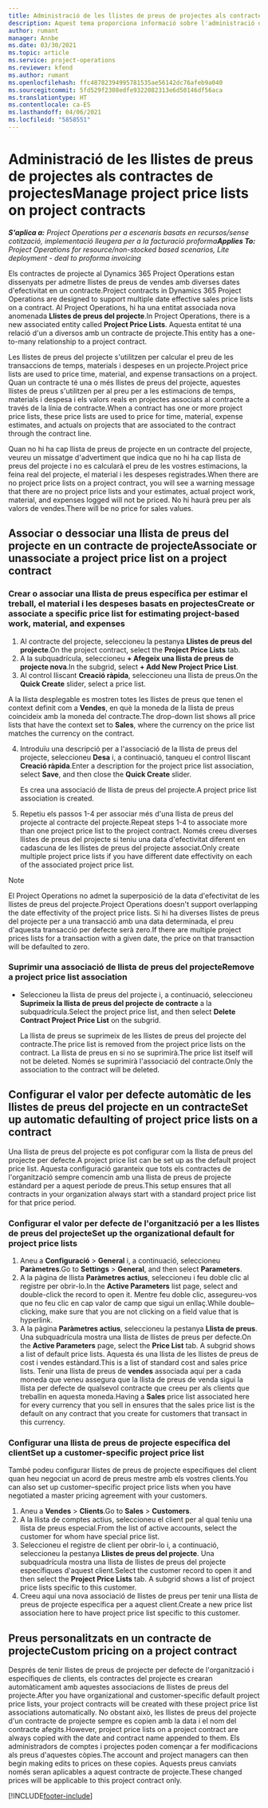 ```yaml
---
title: Administració de les llistes de preus de projectes als contractes de projectes
description: Aquest tema proporciona informació sobre l'administració de llistes de preus de projecte en contractes de projecte.
author: rumant
manager: Annbe
ms.date: 03/30/2021
ms.topic: article
ms.service: project-operations
ms.reviewer: kfend
ms.author: rumant
ms.openlocfilehash: ffc48782394995781535ae56142dc76afeb9a040
ms.sourcegitcommit: 5fd529f2308edfe9322082313e6d50146df56aca
ms.translationtype: HT
ms.contentlocale: ca-ES
ms.lasthandoff: 04/06/2021
ms.locfileid: "5858551"
---
```

# <a name="manage-project-price-lists-on-project-contracts"></a><span data-ttu-id="126a5-103">Administració de les llistes de preus de projectes als contractes de projectes</span><span class="sxs-lookup"><span data-stu-id="126a5-103">Manage project price lists on project contracts</span></span>

<span data-ttu-id="126a5-104">_**S'aplica a:** Project Operations per a escenaris basats en recursos/sense cotització, implementació lleugera per a la facturació proforma_</span><span class="sxs-lookup"><span data-stu-id="126a5-104">_**Applies To:** Project Operations for resource/non-stocked based scenarios, Lite deployment - deal to proforma invoicing_</span></span>

<span data-ttu-id="126a5-105">Els contractes de projecte al Dynamics 365 Project Operations estan dissenyats per admetre llistes de preus de vendes amb diverses dates d'efectivitat en un contracte.</span><span class="sxs-lookup"><span data-stu-id="126a5-105">Project contracts in Dynamics 365 Project Operations are designed to support multiple date effective sales price lists on a contract.</span></span> <span data-ttu-id="126a5-106">Al Project Operations, hi ha una entitat associada nova anomenada **Llistes de preus del projecte**.</span><span class="sxs-lookup"><span data-stu-id="126a5-106">In Project Operations, there is a new associated entity called **Project Price Lists**.</span></span> <span data-ttu-id="126a5-107">Aquesta entitat té una relació d'un a diversos amb un contracte de projecte.</span><span class="sxs-lookup"><span data-stu-id="126a5-107">This entity has a one-to-many relationship to a project contract.</span></span>

<span data-ttu-id="126a5-108">Les llistes de preus del projecte s'utilitzen per calcular el preu de les transaccions de temps, materials i despeses en un projecte.</span><span class="sxs-lookup"><span data-stu-id="126a5-108">Project price lists are used to price time, material, and expense transactions on a project.</span></span> <span data-ttu-id="126a5-109">Quan un contracte té una o més llistes de preus del projecte, aquestes llistes de preus s'utilitzen per al preu per a les estimacions de temps, materials i despesa i els valors reals en projectes associats al contracte a través de la línia de contracte.</span><span class="sxs-lookup"><span data-stu-id="126a5-109">When a contract has one or more project price lists, these price lists are used to price for time, material, expense estimates, and actuals on projects that are associated to the contract through the contract line.</span></span>

<span data-ttu-id="126a5-110">Quan no hi ha cap llista de preus de projecte en un contracte del projecte, veureu un missatge d'advertiment que indica que no hi ha cap llista de preus del projecte i no es calcularà el preu de les vostres estimacions, la feina real del projecte, el material i les despeses registrades.</span><span class="sxs-lookup"><span data-stu-id="126a5-110">When there are no project price lists on a project contract, you will see a warning message that there are no project price lists and your estimates, actual project work, material, and expenses logged will not be priced.</span></span> <span data-ttu-id="126a5-111">No hi haurà preu per als valors de vendes.</span><span class="sxs-lookup"><span data-stu-id="126a5-111">There will be no price for sales values.</span></span>

## <a name="associate-or-unassociate-a-project-price-list-on-a-project-contract"></a><span data-ttu-id="126a5-112">Associar o dessociar una llista de preus del projecte en un contracte de projecte</span><span class="sxs-lookup"><span data-stu-id="126a5-112">Associate or unassociate a project price list on a project contract</span></span>

### <a name="create-or-associate-a-specific-price-list-for-estimating-project-based-work-material-and-expenses"></a><span data-ttu-id="126a5-113">Crear o associar una llista de preus específica per estimar el treball, el material i les despeses basats en projectes</span><span class="sxs-lookup"><span data-stu-id="126a5-113">Create or associate a specific price list for estimating project-based work, material, and expenses</span></span>

1. <span data-ttu-id="126a5-114">Al contracte del projecte, seleccioneu la pestanya **Llistes de preus del projecte**.</span><span class="sxs-lookup"><span data-stu-id="126a5-114">On the project contract, select the **Project Price Lists** tab.</span></span>
2. <span data-ttu-id="126a5-115">A la subquadrícula, seleccioneu **+ Afegeix una llista de preus de projecte nova**.</span><span class="sxs-lookup"><span data-stu-id="126a5-115">In the subgrid, select **+ Add New Project Price List**.</span></span>
3. <span data-ttu-id="126a5-116">Al control lliscant **Creació ràpida**, seleccioneu una llista de preus.</span><span class="sxs-lookup"><span data-stu-id="126a5-116">On the **Quick Create** slider, select a price list.</span></span> 

  <span data-ttu-id="126a5-117">A la llista desplegable es mostren totes les llistes de preus que tenen el context definit com a **Vendes**, en què la moneda de la llista de preus coincideix amb la moneda del contracte.</span><span class="sxs-lookup"><span data-stu-id="126a5-117">The drop-down list shows all price lists that have the context set to **Sales**, where the currency on the price list matches the currency on the contract.</span></span>
  
4. <span data-ttu-id="126a5-118">Introduïu una descripció per a l'associació de la llista de preus del projecte, seleccioneu **Desa** i, a continuació, tanqueu el control lliscant **Creació ràpida**.</span><span class="sxs-lookup"><span data-stu-id="126a5-118">Enter a description for the project price list association, select **Save**, and then close the **Quick Create** slider.</span></span>

   <span data-ttu-id="126a5-119">Es crea una associació de llista de preus del projecte.</span><span class="sxs-lookup"><span data-stu-id="126a5-119">A project price list association is created.</span></span>
   
5. <span data-ttu-id="126a5-120">Repetiu els passos 1-4 per associar més d'una llista de preus del projecte al contracte del projecte.</span><span class="sxs-lookup"><span data-stu-id="126a5-120">Repeat steps 1-4 to associate more than one project price list to the project contract.</span></span> <span data-ttu-id="126a5-121">Només creeu diverses llistes de preus del projecte si teniu una data d'efectivitat diferent en cadascuna de les llistes de preus del projecte associat.</span><span class="sxs-lookup"><span data-stu-id="126a5-121">Only create multiple project price lists if you have different date effectivity on each of the associated project price list.</span></span>

> [!NOTE]
> <span data-ttu-id="126a5-122">El Project Operations no admet la superposició de la data d'efectivitat de les llistes de preus del projecte.</span><span class="sxs-lookup"><span data-stu-id="126a5-122">Project Operations doesn't support overlapping the date effectivity of the project price lists.</span></span> <span data-ttu-id="126a5-123">Si hi ha diverses llistes de preus del projecte per a una transacció amb una data determinada, el preu d'aquesta transacció per defecte serà zero.</span><span class="sxs-lookup"><span data-stu-id="126a5-123">If there are multiple project prices lists for a transaction with a given date, the price on that transaction will be defaulted to zero.</span></span>

### <a name="remove-a-project-price-list-association"></a><span data-ttu-id="126a5-124">Suprimir una associació de llista de preus del projecte</span><span class="sxs-lookup"><span data-stu-id="126a5-124">Remove a project price list association</span></span>

- <span data-ttu-id="126a5-125">Seleccioneu la llista de preus del projecte i, a continuació, seleccioneu **Suprimeix la llista de preus del projecte de contracte** a la subquadrícula.</span><span class="sxs-lookup"><span data-stu-id="126a5-125">Select the project price list, and then select **Delete Contract Project Price List** on the subgrid.</span></span> 

  <span data-ttu-id="126a5-126">La llista de preus se suprimeix de les llistes de preus del projecte del contracte.</span><span class="sxs-lookup"><span data-stu-id="126a5-126">The price list is removed from the project price lists on the contract.</span></span> <span data-ttu-id="126a5-127">La llista de preus en si no se suprimirà.</span><span class="sxs-lookup"><span data-stu-id="126a5-127">The price list itself will not be deleted.</span></span> <span data-ttu-id="126a5-128">Només se suprimirà l'associació del contracte.</span><span class="sxs-lookup"><span data-stu-id="126a5-128">Only the association to the contract will be deleted.</span></span>

## <a name="set-up-automatic-defaulting-of-project-price-lists-on-a-contract"></a><span data-ttu-id="126a5-129">Configurar el valor per defecte automàtic de les llistes de preus del projecte en un contracte</span><span class="sxs-lookup"><span data-stu-id="126a5-129">Set up automatic defaulting of project price lists on a contract</span></span>

<span data-ttu-id="126a5-130">Una llista de preus del projecte es pot configurar com la llista de preus del projecte per defecte.</span><span class="sxs-lookup"><span data-stu-id="126a5-130">A project price list can be set up as the default project price list.</span></span> <span data-ttu-id="126a5-131">Aquesta configuració garanteix que tots els contractes de l'organització sempre comencin amb una llista de preus de projecte estàndard per a aquest període de preus.</span><span class="sxs-lookup"><span data-stu-id="126a5-131">This setup ensures that all contracts in your organization always start with a standard project price list for that price period.</span></span>

### <a name="set-up-the-organizational-default-for-project-price-lists"></a><span data-ttu-id="126a5-132">Configurar el valor per defecte de l'organització per a les llistes de preus del projecte</span><span class="sxs-lookup"><span data-stu-id="126a5-132">Set up the organizational default for project price lists</span></span>

1. <span data-ttu-id="126a5-133">Aneu a **Configuració** > **General** i, a continuació, seleccioneu **Paràmetres**.</span><span class="sxs-lookup"><span data-stu-id="126a5-133">Go to **Settings** > **General**, and then select **Parameters**.</span></span>
2. <span data-ttu-id="126a5-134">A la pàgina de llista **Paràmetres actius**, seleccioneu i feu doble clic al registre per obrir-lo.</span><span class="sxs-lookup"><span data-stu-id="126a5-134">In the **Active Parameters** list page, select and double-click the record to open it.</span></span> <span data-ttu-id="126a5-135">Mentre feu doble clic, assegureu-vos que no feu clic en cap valor de camp que sigui un enllaç.</span><span class="sxs-lookup"><span data-stu-id="126a5-135">While double–clicking, make sure that you are not clicking on a field value that is hyperlink.</span></span> 
3. <span data-ttu-id="126a5-136">A la pàgina **Paràmetres actius**, seleccioneu la pestanya **Llista de preus**. Una subquadrícula mostra una llista de llistes de preus per defecte.</span><span class="sxs-lookup"><span data-stu-id="126a5-136">On the **Active Parameters** page, select the **Price List** tab. A subgrid shows a list of default price lists.</span></span> <span data-ttu-id="126a5-137">Aquesta és una llista de les llistes de preus de cost i vendes estàndard.</span><span class="sxs-lookup"><span data-stu-id="126a5-137">This is a list of standard cost and sales price lists.</span></span> <span data-ttu-id="126a5-138">Tenir una llista de preus de **vendes** associada aquí per a cada moneda que veneu assegura que la llista de preus de venda sigui la llista per defecte de qualsevol contracte que creeu per als clients que treballin en aquesta moneda.</span><span class="sxs-lookup"><span data-stu-id="126a5-138">Having a **Sales** price list associated here for every currency that you sell in ensures that the sales price list is the default on any contract that you create for customers that transact in this currency.</span></span>

### <a name="set-up-a-customer-specific-project-price-list"></a><span data-ttu-id="126a5-139">Configurar una llista de preus de projecte específica del client</span><span class="sxs-lookup"><span data-stu-id="126a5-139">Set up a customer-specific project price list</span></span>

<span data-ttu-id="126a5-140">També podeu configurar llistes de preus de projecte específiques del client quan heu negociat un acord de preus mestre amb els vostres clients.</span><span class="sxs-lookup"><span data-stu-id="126a5-140">You can also set up customer–specific project price lists when you have negotiated a master pricing agreement with your customers.</span></span>

1. <span data-ttu-id="126a5-141">Aneu a **Vendes** > **Clients**.</span><span class="sxs-lookup"><span data-stu-id="126a5-141">Go to **Sales** > **Customers**.</span></span>
2. <span data-ttu-id="126a5-142">A la llista de comptes actius, seleccioneu el client per al qual teniu una llista de preus especial.</span><span class="sxs-lookup"><span data-stu-id="126a5-142">From the list of active accounts, select the customer for whom have special price list.</span></span>
3. <span data-ttu-id="126a5-143">Seleccioneu el registre de client per obrir-lo i, a continuació, seleccioneu la pestanya **Llistes de preus del projecte**. Una subquadrícula mostra una llista de llistes de preus del projecte específiques d'aquest client.</span><span class="sxs-lookup"><span data-stu-id="126a5-143">Select the customer record to open it and then select the **Project Price Lists** tab. A subgrid shows a list of project price lists specific to this customer.</span></span> 
4. <span data-ttu-id="126a5-144">Creeu aquí una nova associació de llistes de preus per tenir una llista de preus de projecte específica per a aquest client.</span><span class="sxs-lookup"><span data-stu-id="126a5-144">Create a new price list association here to have project price list specific to this customer.</span></span>

## <a name="custom-pricing-on-a-project-contract"></a><span data-ttu-id="126a5-145">Preus personalitzats en un contracte de projecte</span><span class="sxs-lookup"><span data-stu-id="126a5-145">Custom pricing on a project contract</span></span>

<span data-ttu-id="126a5-146">Després de tenir llistes de preus de projecte per defecte de l'organització i específiques de clients, els contractes del projecte es crearan automàticament amb aquestes associacions de llistes de preus del projecte.</span><span class="sxs-lookup"><span data-stu-id="126a5-146">After you have organizational and customer-specific default project price lists, your project contracts will be created with these project price list associations automatically.</span></span> <span data-ttu-id="126a5-147">No obstant això, les llistes de preus del projecte d'un contracte de projecte sempre es copien amb la data i el nom del contracte afegits.</span><span class="sxs-lookup"><span data-stu-id="126a5-147">However, project price lists on a project contract are always copied with the date and contract name appended to them.</span></span> <span data-ttu-id="126a5-148">Els administradors de comptes i projectes poden començar a fer modificacions als preus d'aquestes còpies.</span><span class="sxs-lookup"><span data-stu-id="126a5-148">The account and project managers can then begin making edits to prices on these copies.</span></span> <span data-ttu-id="126a5-149">Aquests preus canviats només seran aplicables a aquest contracte de projecte.</span><span class="sxs-lookup"><span data-stu-id="126a5-149">These changed prices will be applicable to this project contract only.</span></span>


[!INCLUDE[footer-include](../includes/footer-banner.md)]

